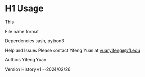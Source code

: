# H1 Usage
This 

File name format


Dependencies
bash, python3

Help and Issues
Please contact Yifeng Yuan at yuanyifeng@ufl.edu

Authors
Yifeng Yuan

Version History
v1 --2024/02/26
